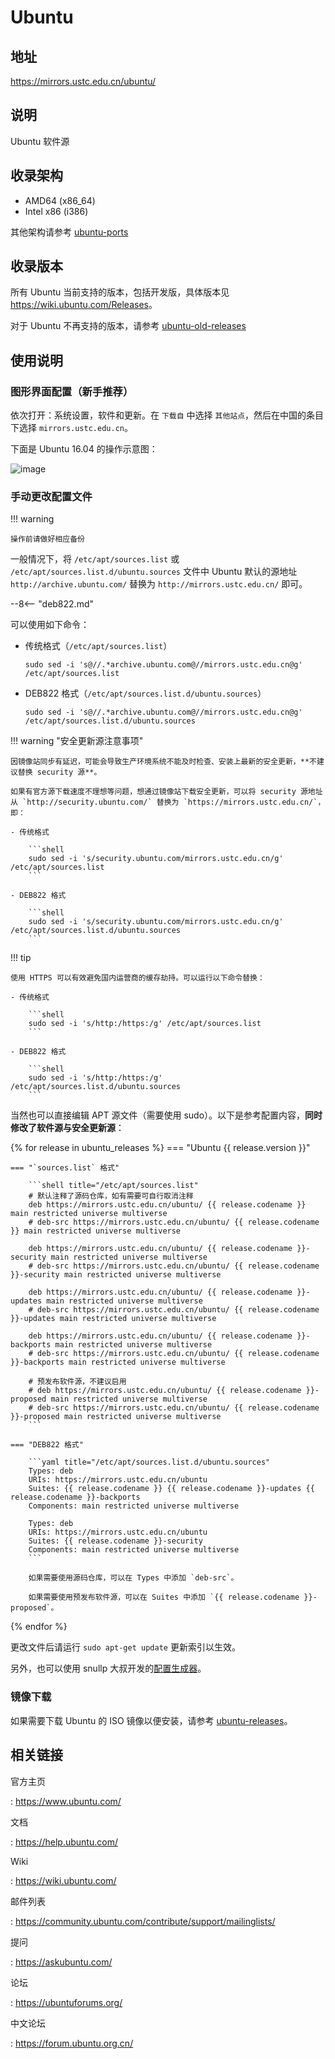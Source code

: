 # Ubuntu

## 地址

<https://mirrors.ustc.edu.cn/ubuntu/>

## 说明

Ubuntu 软件源

## 收录架构

- AMD64 (x86_64)
- Intel x86 (i386)

其他架构请参考 [ubuntu-ports](ubuntu-ports.md)

## 收录版本

所有 Ubuntu 当前支持的版本，包括开发版，具体版本见 <https://wiki.ubuntu.com/Releases>。

对于 Ubuntu 不再支持的版本，请参考 [ubuntu-old-releases](ubuntu-old-releases.md)

## 使用说明

### 图形界面配置（新手推荐）

依次打开：系统设置，软件和更新。在 `下载自` 中选择 `其他站点`，然后在中国的条目下选择 `mirrors.ustc.edu.cn`。

下面是 Ubuntu 16.04 的操作示意图：

![image](images/ubuntu-setting.png)

### 手动更改配置文件

!!! warning

    操作前请做好相应备份

一般情况下，将 `/etc/apt/sources.list` 或 `/etc/apt/sources.list.d/ubuntu.sources` 文件中 Ubuntu 默认的源地址 `http://archive.ubuntu.com/` 替换为 `http://mirrors.ustc.edu.cn/` 即可。

--8<-- "deb822.md"

可以使用如下命令：

- 传统格式（`/etc/apt/sources.list`）

    ```shell
    sudo sed -i 's@//.*archive.ubuntu.com@//mirrors.ustc.edu.cn@g' /etc/apt/sources.list
    ```

- DEB822 格式（`/etc/apt/sources.list.d/ubuntu.sources`）

    ```shell
    sudo sed -i 's@//.*archive.ubuntu.com@//mirrors.ustc.edu.cn@g' /etc/apt/sources.list.d/ubuntu.sources
    ```

!!! warning "安全更新源注意事项"

    因镜像站同步有延迟，可能会导致生产环境系统不能及时检查、安装上最新的安全更新，**不建议替换 security 源**。
    
    如果有官方源下载速度不理想等问题，想通过镜像站下载安全更新，可以将 security 源地址从 `http://security.ubuntu.com/` 替换为 `https://mirrors.ustc.edu.cn/`，即：
    
    - 传统格式

        ```shell
        sudo sed -i 's/security.ubuntu.com/mirrors.ustc.edu.cn/g' /etc/apt/sources.list
        ```
    
    - DEB822 格式

        ```shell
        sudo sed -i 's/security.ubuntu.com/mirrors.ustc.edu.cn/g' /etc/apt/sources.list.d/ubuntu.sources
        ```

!!! tip

    使用 HTTPS 可以有效避免国内运营商的缓存劫持。可以运行以下命令替换：

    - 传统格式

        ```shell
        sudo sed -i 's/http:/https:/g' /etc/apt/sources.list
        ```
    
    - DEB822 格式

        ```shell
        sudo sed -i 's/http:/https:/g' /etc/apt/sources.list.d/ubuntu.sources
        ```

当然也可以直接编辑 APT 源文件（需要使用 sudo）。以下是参考配置内容，**同时修改了软件源与安全更新源**：

{% for release in ubuntu_releases %}
=== "Ubuntu {{ release.version }}"

    === "`sources.list` 格式"

        ```shell title="/etc/apt/sources.list"
        # 默认注释了源码仓库，如有需要可自行取消注释
        deb https://mirrors.ustc.edu.cn/ubuntu/ {{ release.codename }} main restricted universe multiverse
        # deb-src https://mirrors.ustc.edu.cn/ubuntu/ {{ release.codename }} main restricted universe multiverse

        deb https://mirrors.ustc.edu.cn/ubuntu/ {{ release.codename }}-security main restricted universe multiverse
        # deb-src https://mirrors.ustc.edu.cn/ubuntu/ {{ release.codename }}-security main restricted universe multiverse

        deb https://mirrors.ustc.edu.cn/ubuntu/ {{ release.codename }}-updates main restricted universe multiverse
        # deb-src https://mirrors.ustc.edu.cn/ubuntu/ {{ release.codename }}-updates main restricted universe multiverse

        deb https://mirrors.ustc.edu.cn/ubuntu/ {{ release.codename }}-backports main restricted universe multiverse
        # deb-src https://mirrors.ustc.edu.cn/ubuntu/ {{ release.codename }}-backports main restricted universe multiverse

        # 预发布软件源，不建议启用
        # deb https://mirrors.ustc.edu.cn/ubuntu/ {{ release.codename }}-proposed main restricted universe multiverse
        # deb-src https://mirrors.ustc.edu.cn/ubuntu/ {{ release.codename }}-proposed main restricted universe multiverse
        ```

    === "DEB822 格式"

        ```yaml title="/etc/apt/sources.list.d/ubuntu.sources"
        Types: deb
        URIs: https://mirrors.ustc.edu.cn/ubuntu
        Suites: {{ release.codename }} {{ release.codename }}-updates {{ release.codename }}-backports
        Components: main restricted universe multiverse

        Types: deb
        URIs: https://mirrors.ustc.edu.cn/ubuntu
        Suites: {{ release.codename }}-security
        Components: main restricted universe multiverse
        ```

        如果需要使用源码仓库，可以在 Types 中添加 `deb-src`。

        如果需要使用预发布软件源，可以在 Suites 中添加 `{{ release.codename }}-proposed`。
{% endfor %}

更改文件后请运行 `sudo apt-get update` 更新索引以生效。

另外，也可以使用 snullp 大叔开发的[配置生成器](https://mirrors.ustc.edu.cn/repogen)。

### 镜像下载

如果需要下载 Ubuntu 的 ISO 镜像以便安装，请参考 [ubuntu-releases](ubuntu-releases.md)。

## 相关链接

官方主页

:   <https://www.ubuntu.com/>

文档

:   <https://help.ubuntu.com/>

Wiki

:   <https://wiki.ubuntu.com/>

邮件列表

:   <https://community.ubuntu.com/contribute/support/mailinglists/>

提问

:   <https://askubuntu.com/>

论坛

:   <https://ubuntuforums.org/>

中文论坛

:   <https://forum.ubuntu.org.cn/>
